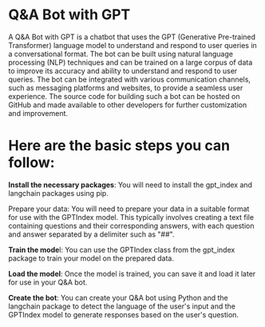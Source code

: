 # Q&A Bot with GPT

A Q&A Bot with GPT is a chatbot that uses the GPT (Generative Pre-trained Transformer) language model to understand and respond to user queries in a conversational format. The bot can be built using natural language processing (NLP) techniques and can be trained on a large corpus of data to improve its accuracy and ability to understand and respond to user queries. The bot can be integrated with various communication channels, such as messaging platforms and websites, to provide a seamless user experience. The source code for building such a bot can be hosted on GitHub and made available to other developers for further customization and improvement.

# Here are the basic steps you can follow:

**Install the necessary packages**: You will need to install the gpt_index and langchain packages using pip.

Prepare your data: You will need to prepare your data in a suitable format for use with the GPTIndex model. This typically involves creating a text file containing questions and their corresponding answers, with each question and answer separated by a delimiter such as "##".

**Train the mode**l: You can use the GPTIndex class from the gpt_index package to train your model on the prepared data.

**Load the model**: Once the model is trained, you can save it and load it later for use in your Q&A bot.

**Create the bot**: You can create your Q&A bot using Python and the langchain package to detect the language of the user's input and the GPTIndex model to generate responses based on the user's question.
